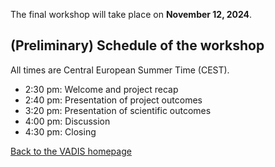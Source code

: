 The final workshop will take place on **November 12, 2024**. 

## (Preliminary) Schedule of the workshop
All times are Central European Summer Time (CEST).

* 2:30 pm: Welcome and project recap
* 2:40 pm: Presentation of project outcomes
* 3:20 pm: Presentation of scientific outcomes
* 4:00 pm: Discussion
* 4:30 pm: Closing


[Back to the VADIS homepage](README.md)
